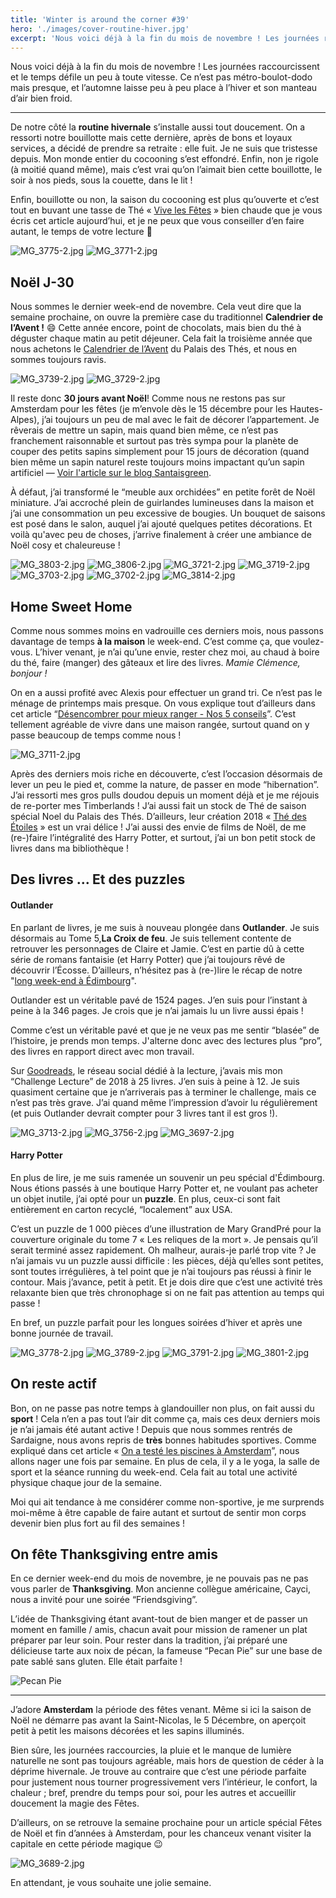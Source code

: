 ```yaml
---
title: 'Winter is around the corner #39'
hero: './images/cover-routine-hiver.jpg'
excerpt: 'Nous voici déjà à la fin du mois de novembre ! Les journées raccourcissent et le temps défile un peu à toute vitesse. Ce n’est pas métro-boulot-dodo mais presque, et l’automne laisse peu à peu place à l’hiver et son manteau d’air bien froid. — De notre côté la routine hivernale s’installe aussi tout doucement. On a ressorti'
---
```


Nous voici déjà à la fin du mois de novembre ! Les journées raccourcissent et le temps défile un peu à toute vitesse. Ce n’est pas métro-boulot-dodo mais presque, et l’automne laisse peu à peu place à l’hiver et son manteau d’air bien froid.

---

De notre côté la **routine hivernale** s’installe aussi tout doucement. On a ressorti notre bouillotte mais cette dernière, après de bons et loyaux services, a décidé de prendre sa retraite : elle fuit. Je ne suis que tristesse depuis. Mon monde entier du cocooning s’est effondré. Enfin, non je rigole (à moitié quand même), mais c’est vrai qu’on l’aimait bien cette bouillotte, le soir à nos pieds, sous la couette, dans le lit !

Enfin, bouillotte ou non, la saison du cocooning est plus qu’ouverte et c’est tout en buvant une tasse de Thé « [Vive les Fêtes](https://www.palaisdesthes.com/fr/vive-les-fetes.html) » bien chaude que je vous écris cet article aujourd’hui, et je ne peux que vous conseiller d’en faire autant, le temps de votre lecture 🙂

<gallery>
<img alt="MG_3775-2.jpg" src="./images/MG_3775-2.jpg">
<img alt="MG_3771-2.jpg" src="./images/MG_3771-2.jpg">
</gallery>

## Noël J-30

Nous sommes le dernier week-end de novembre. Cela veut dire que la semaine prochaine, on ouvre la première case du traditionnel **Calendrier de l’Avent !** 😄 Cette année encore, point de chocolats, mais bien du thé à déguster chaque matin au petit déjeuner. Cela fait la troisième année que nous achetons le [Calendrier de l’Avent](https://www.palaisdesthes.com/fr/calendrier-avent-2018.html) du Palais des Thés, et nous en sommes toujours ravis.

<gallery>
<img alt="MG_3739-2.jpg" src="./images/MG_3739-2.jpg">
<img alt="MG_3729-2.jpg" src="./images/MG_3729-2.jpg">
</gallery>

Il reste donc **30 jours avant Noël**! Comme nous ne restons pas sur Amsterdam pour les fêtes (je m’envole dès le 15 décembre pour les Hautes-Alpes), j’ai toujours un peu de mal avec le fait de décorer l’appartement. Je rêverais de mettre un sapin, mais quand bien même, ce n’est pas franchement raisonnable et surtout pas très sympa pour la planète de couper des petits sapins simplement pour 15 jours de décoration (quand bien même un sapin naturel reste toujours moins impactant qu’un sapin artificiel — [Voir l'article sur le blog Santaisgreen](https://santaisgreen.com/2018/11/13/limpact-ecologique-du-sapin-de-noel/).

À défaut, j’ai transformé le “meuble aux orchidées” en petite forêt de Noël miniature. J’ai accroché plein de guirlandes lumineuses dans la maison et j’ai une consommation un peu excessive de bougies. Un bouquet de saisons est posé dans le salon, auquel j’ai ajouté quelques petites décorations. Et voilà qu'avec peu de choses, j’arrive finalement à créer une ambiance de Noël cosy et chaleureuse !

<gallery>
<img alt="MG_3803-2.jpg" src="./images/MG_3803-2.jpg">
<img alt="MG_3806-2.jpg" src="./images/MG_3806-2.jpg">
<img alt="MG_3721-2.jpg" src="./images/MG_3721-2.jpg">
<img alt="MG_3719-2.jpg" src="./images/MG_3719-2.jpg">
<img alt="MG_3703-2.jpg" src="./images/MG_3703-2.jpg">
<img alt="MG_3702-2.jpg" src="./images/MG_3702-2.jpg">
<img alt="MG_3814-2.jpg" src="./images/MG_3814-2.jpg">
</gallery>

## Home Sweet Home

Comme nous sommes moins en vadrouille ces derniers mois, nous passons davantage de temps **à la maison** le week-end. C’est comme ça, que voulez-vous. L’hiver venant, je n’ai qu’une envie, rester chez moi, au chaud à boire du thé, faire (manger) des gâteaux et lire des livres. _Mamie Clémence, bonjour !_

On en a aussi profité avec Alexis pour effectuer un grand tri. Ce n’est pas le ménage de printemps mais presque. On vous explique tout d’ailleurs dans cet article “[Désencombrer pour mieux ranger - Nos 5 conseils](desencombrer-nos-5-conseils/)”. C’est tellement agréable de vivre dans une maison rangée, surtout quand on y passe beaucoup de temps comme nous !

<img alt="MG_3711-2.jpg" src="./images/MG_3711-2.jpg">

Après des derniers mois riche en découverte, c’est l’occasion désormais de lever un peu le pied et, comme la nature, de passer en mode “hibernation”. J’ai ressorti mes gros pulls doudou depuis un moment déjà et je me réjouis de re-porter mes Timberlands ! J’ai aussi fait un stock de Thé de saison spécial Noel du Palais des Thés. D’ailleurs, leur création 2018 « [Thé des Étoiles](https://www.palaisdesthes.com/fr/the-des-etoiles.html) » est un vrai délice ! J’ai aussi des envie de films de Noël, de me (re-)faire l’intégralité des Harry Potter, et surtout, j’ai un bon petit stock de livres dans ma bibliothèque !

## Des livres ... Et des puzzles

#### Outlander

En parlant de livres, je me suis à nouveau plongée dans **Outlander**. Je suis désormais au Tome 5,**La Croix de feu**. Je suis tellement contente de retrouver les personnages de Claire et Jamie. C’est en partie dû à cette série de romans fantaisie (et Harry Potter) que j’ai toujours rêvé de découvrir l’Écosse. D’ailleurs, n’hésitez pas à (re-)lire le récap de notre "[long week-end à Édimbourg](week-end-48h-edimbourg/)".

Outlander est un véritable pavé de 1524 pages. J’en suis pour l’instant à peine à la 346 pages. Je crois que je n’ai jamais lu un livre aussi épais !

Comme c’est un véritable pavé et que je ne veux pas me sentir “blasée” de l’histoire, je prends mon temps. J'alterne donc avec des lectures plus “pro”, des livres en rapport direct avec mon travail.

Sur [Goodreads](https://www.goodreads.com/user/show/63307481-cl-mence), le réseau social dédié à la lecture, j’avais mis mon “Challenge Lecture” de 2018 à 25 livres. J’en suis à peine à 12. Je suis quasiment certaine que je n’arriverais pas à terminer le challenge, mais ce n’est pas très grave. J’ai quand même l’impression d’avoir lu régulièrement (et puis Outlander devrait compter pour 3 livres tant il est gros !).

<gallery>
<img alt="MG_3713-2.jpg" src="./images/MG_3713-2.jpg">
<img alt="MG_3756-2.jpg" src="./images/MG_3756-2.jpg">
<img alt="MG_3697-2.jpg" src="./images/MG_3697-2.jpg">
</gallery>

#### Harry Potter

En plus de lire, je me suis ramenée un souvenir un peu spécial d'Édimbourg. Nous étions passés à une boutique Harry Potter et, ne voulant pas acheter un objet inutile, j’ai opté pour un **puzzle**. En plus, ceux-ci sont fait entièrement en carton recyclé, “localement” aux USA.

C’est un puzzle de 1 000 pièces d’une illustration de Mary GrandPré pour la couverture originale du tome 7 « Les reliques de la mort ». Je pensais qu’il serait terminé assez rapidement. Oh malheur, aurais-je parlé trop vite ? Je n’ai jamais vu un puzzle aussi difficile : les pièces, déjà qu’elles sont petites, sont toutes irrégulières, à tel point que je n’ai toujours pas réussi à finir le contour. Mais j’avance, petit à petit. Et je dois dire que c’est une activité très relaxante bien que très chronophage si on ne fait pas attention au temps qui passe !

En bref, un puzzle parfait pour les longues soirées d’hiver et après une bonne journée de travail.

<gallery>
<img alt="MG_3778-2.jpg" src="./images/MG_3778-2.jpg">
<img alt="MG_3789-2.jpg" src="./images/MG_3789-2.jpg">
<img alt="MG_3791-2.jpg" src="./images/MG_3791-2.jpg">
</gallery>
<img alt="MG_3801-2.jpg" src="./images/MG_3801-2.jpg">

## On reste actif

Bon, on ne passe pas notre temps à glandouiller non plus, on fait aussi du **sport** ! Cela n’en a pas tout l’air dit comme ça, mais ces deux derniers mois je n’ai jamais été autant active ! Depuis que nous sommes rentrés de Sardaigne, nous avons repris de **très** bonnes habitudes sportives. Comme expliqué dans cet article « [On a testé les piscines à Amsterdam](piscines-amsterdam-test-avis/)”, nous allons nager une fois par semaine. En plus de cela, il y a le yoga, la salle de sport et la séance running du week-end. Cela fait au total une activité physique chaque jour de la semaine.

Moi qui ait tendance à me considérer comme non-sportive, je me surprends moi-même à être capable de faire autant et surtout de sentir mon corps devenir bien plus fort au fil des semaines !

## On fête Thanksgiving entre amis

En ce dernier week-end du mois de novembre, je ne pouvais pas ne pas vous parler de **Thanksgiving**. Mon ancienne collègue américaine, Cayci, nous a invité pour une soirée “Friendsgiving”.

L’idée de Thanksgiving étant avant-tout de bien manger et de passer un moment en famille / amis, chacun avait pour mission de ramener un plat préparer par leur soin. Pour rester dans la tradition, j’ai préparé une délicieuse tarte aux noix de pécan, la fameuse “Pecan Pie” sur une base de pate sablé sans gluten. Elle était parfaite !

<img alt="Pecan Pie" src="./images/MG_3678-1.jpg">

---

J’adore **Amsterdam** la période des fêtes venant. Même si ici la saison de Noël ne démarre pas avant la Saint-Nicolas, le 5 Décembre, on aperçoit petit à petit les maisons décorées et les sapins illuminés.

Bien sûre, les journées raccourcies, la pluie et le manque de lumière naturelle ne sont pas toujours agréable, mais hors de question de céder à la déprime hivernale. Je trouve au contraire que c’est une période parfaite pour justement nous tourner progressivement vers l’intérieur, le confort, la chaleur ; bref, prendre du temps pour soi, pour les autres et accueillir doucement la magie des Fêtes.

D’ailleurs, on se retrouve la semaine prochaine pour un article spécial Fêtes de Noël et fin d’années à Amsterdam, pour les chanceux venant visiter la capitale en cette période magique 😉

<img alt="MG_3689-2.jpg" src="./images/MG_3689-2.jpg">

En attendant, je vous souhaite une jolie semaine.
